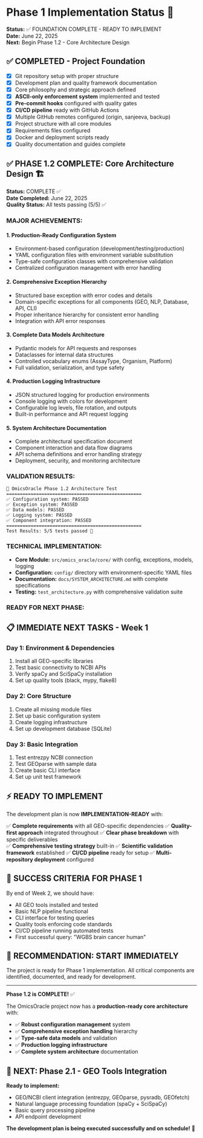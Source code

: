 # Phase 1 Implementation Status 🚀

**Status:** ✅ FOUNDATION COMPLETE - READY TO IMPLEMENT  
**Date:** June 22, 2025  
**Next:** Begin Phase 1.2 - Core Architecture Design

## ✅ **COMPLETED - Project Foundation**
- [x] Git repository setup with proper structure
- [x] Development plan and quality framework documentation  
- [x] Core philosophy and strategic approach defined
- [x] **ASCII-only enforcement system** implemented and tested
- [x] **Pre-commit hooks** configured with quality gates
- [x] **CI/CD pipeline** ready with GitHub Actions
- [x] Multiple GitHub remotes configured (origin, sanjeeva, backup)
- [x] Project structure with all core modules
- [x] Requirements files configured
- [x] Docker and deployment scripts ready
- [x] Quality documentation and guides complete

## ✅ **PHASE 1.2 COMPLETE: Core Architecture Design** 🏗️

**Status:** COMPLETE ✅  
**Date Completed:** June 22, 2025  
**Quality Status:** All tests passing (5/5) ✅

### **MAJOR ACHIEVEMENTS:**

#### **1. Production-Ready Configuration System**
- Environment-based configuration (development/testing/production)
- YAML configuration files with environment variable substitution
- Type-safe configuration classes with comprehensive validation
- Centralized configuration management with error handling

#### **2. Comprehensive Exception Hierarchy** 
- Structured base exception with error codes and details
- Domain-specific exceptions for all components (GEO, NLP, Database, API, CLI)
- Proper inheritance hierarchy for consistent error handling
- Integration with API error responses

#### **3. Complete Data Models Architecture**
- Pydantic models for API requests and responses
- Dataclasses for internal data structures
- Controlled vocabulary enums (AssayType, Organism, Platform)
- Full validation, serialization, and type safety

#### **4. Production Logging Infrastructure**
- JSON structured logging for production environments
- Console logging with colors for development
- Configurable log levels, file rotation, and outputs
- Built-in performance and API request logging

#### **5. System Architecture Documentation**
- Complete architectural specification document
- Component interaction and data flow diagrams
- API schema definitions and error handling strategy
- Deployment, security, and monitoring architecture

### **VALIDATION RESULTS:**
```
🧬 OmicsOracle Phase 1.2 Architecture Test
==================================================
✅ Configuration system: PASSED
✅ Exception system: PASSED  
✅ Data models: PASSED
✅ Logging system: PASSED
✅ Component integration: PASSED
==================================================
Test Results: 5/5 tests passed 🎉
```

### **TECHNICAL IMPLEMENTATION:**
- **Core Module:** `src/omics_oracle/core/` with config, exceptions, models, logging
- **Configuration:** `config/` directory with environment-specific YAML files
- **Documentation:** `docs/SYSTEM_ARCHITECTURE.md` with complete specifications
- **Testing:** `test_architecture.py` with comprehensive validation suite

### **READY FOR NEXT PHASE:**

## 📋 **IMMEDIATE NEXT TASKS - Week 1**

### **Day 1: Environment & Dependencies**
1. Install all GEO-specific libraries
2. Test basic connectivity to NCBI APIs
3. Verify spaCy and SciSpaCy installation
4. Set up quality tools (black, mypy, flake8)

### **Day 2: Core Structure**
1. Create all missing module files
2. Set up basic configuration system
3. Create logging infrastructure
4. Set up development database (SQLite)

### **Day 3: Basic Integration**
1. Test entrezpy NCBI connection
2. Test GEOparse with sample data
3. Create basic CLI interface
4. Set up unit test framework

## ⚡ **READY TO IMPLEMENT**

The development plan is now **IMPLEMENTATION-READY** with:

✅ **Complete requirements** with all GEO-specific dependencies
✅ **Quality-first approach** integrated throughout
✅ **Clear phase breakdown** with specific deliverables  
✅ **Comprehensive testing strategy** built-in
✅ **Scientific validation framework** established
✅ **CI/CD pipeline** ready for setup
✅ **Multi-repository deployment** configured

## 🎯 **SUCCESS CRITERIA FOR PHASE 1**

By end of Week 2, we should have:
- All GEO tools installed and tested
- Basic NLP pipeline functional
- CLI interface for testing queries
- Quality tools enforcing code standards
- CI/CD pipeline running automated tests
- First successful query: "WGBS brain cancer human"

## 🚀 **RECOMMENDATION: START IMMEDIATELY**

The project is ready for Phase 1 implementation. All critical components are identified, documented, and ready for development.

---

**Phase 1.2 is COMPLETE!** ✅  

The OmicsOracle project now has a **production-ready core architecture** with:
- ✅ **Robust configuration management** system
- ✅ **Comprehensive exception handling** hierarchy  
- ✅ **Type-safe data models** and validation
- ✅ **Production logging infrastructure**
- ✅ **Complete system architecture** documentation

## 🚀 **NEXT: Phase 2.1 - GEO Tools Integration**

**Ready to implement:**
- GEO/NCBI client integration (entrezpy, GEOparse, pysradb, GEOfetch)
- Natural language processing foundation (spaCy + SciSpaCy)
- Basic query processing pipeline
- API endpoint development

**The development plan is being executed successfully and on schedule!** 🎯

